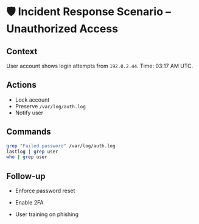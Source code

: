 # 🛡️ Incident Response Scenario – Unauthorized Access

## Context
User account shows login attempts from `192.0.2.44`. Time: 03:17 AM UTC.

## Actions
- Lock account
- Preserve `/var/log/auth.log`
- Notify user

## Commands
```bash
grep "Failed password" /var/log/auth.log
lastlog | grep user
who | grep user
```

## Follow-up

- Enforce password reset

- Enable 2FA

- User training on phishing
